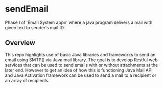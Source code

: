 # sendEmail
Phase I of 'Email System appn' where a java program delivers a mail with given text to sender's mail ID.

## Overview
This repo highlights use of basic Java libraries and frameworks to send an email using SMTP() via Java mail library. The goal is to develop Restful web services that can be used to send emails with or without attachments at the later end. However to get an idea of how this is functioning Java Mail API and Java Activation framework can be used to send a mail to a recipient or an array of recipients.